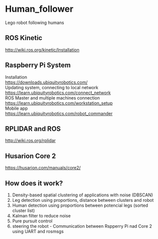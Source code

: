 # Human_follower
Lego robot following humans

## ROS Kinetic
http://wiki.ros.org/kinetic/Installation

## Raspberry Pi System 
Installation  
https://downloads.ubiquityrobotics.com/  
Updating system, connecting to local network  
https://learn.ubiquityrobotics.com/connect_network  
ROS Master and multiple machines connection  
https://learn.ubiquityrobotics.com/workstation_setup  
Mobile app  
https://learn.ubiquityrobotics.com/robot_commander  

## RPLIDAR and ROS
http://wiki.ros.org/rplidar

## Husarion Core 2
https://husarion.com/manuals/core2/

## How does it work?
1. Density-based spatial clustering of applications with noise (DBSCAN)  
2. Leg detection using proportions, distance between clusters and robot  
3. Human detection using proportions between potencial legs (sorted cluster list)  
4. Kalman filter to reduce noise  
5. Pure pursuit control  
6. steering the robot - Communication between Rspperry Pi nad Core 2 using UART and rosmsgs  
